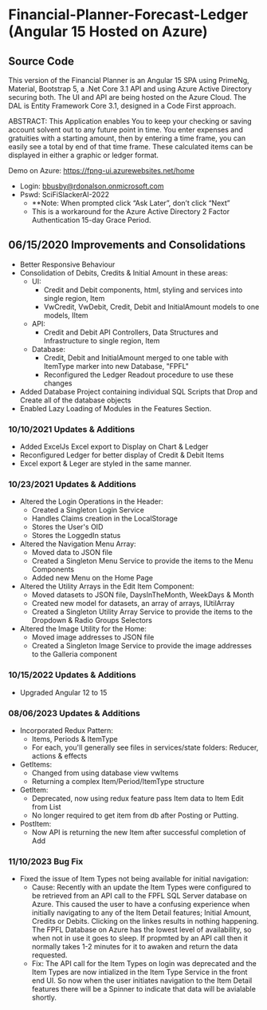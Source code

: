 # Financial-Planner-Forecast-Ledger (Angular 15 Hosted on Azure)
## Source Code

This version of the Financial Planner is an Angular 15 SPA using PrimeNg, Material, Bootstrap 5, a .Net Core 3.1 API and using Azure Active Directory securing both. 
The UI and API are being hosted on the Azure Cloud. 
The DAL is Entity Framework Core 3.1, designed in a Code First approach.

ABSTRACT: This Application enables You to keep your checking or saving account solvent out to any future point in time.  You enter expenses and gratuities with a starting amount, then by entering a time frame, you can easily see a total by end of that time frame.  These calculated items can be displayed in either a graphic or ledger format. 

Demo on Azure: https://fpng-ui.azurewebsites.net/home
  * Login: bbusby@rdonalson.onmicrosoft.com
  * Pswd: SciFiSlackerAI-2022   
    -	**Note: When prompted click “Ask Later”, don’t click “Next”
    -	This is a workaround for the Azure Active Directory 2 Factor Authentication 15-day Grace Period. 

## 06/15/2020 Improvements and Consolidations 
  * Better Responsive Behaviour
  * Consolidation of Debits, Credits & Initial Amount in these areas:
    - UI: 
      - Credit and Debit components, html, styling and services into single region, Item
      - VwCredit, VwDebit, Credit, Debit and InitialAmount models to one models, IItem
    - API:
      - Credit and Debit API Controllers, Data Structures and Infrastructure to single region, Item
    - Database:
      - Credit, Debit and InitialAmount merged to one table with ItemType marker into new Database, "FPFL"
      - Reconfigured the Ledger Readout procedure to use these changes
  * Added Database Project containing individual SQL Scripts that Drop and Create all of the database objects
  * Enabled Lazy Loading of Modules in the Features Section.

### 10/10/2021 Updates & Additions
  * Added ExcelJs Excel export to Display on Chart & Ledger
  * Reconfigured Ledger for better display of Credit & Debit Items
  * Excel export & Leger are styled in the same manner.

### 10/23/2021 Updates & Additions
  * Altered the Login Operations in the Header:
    - Created a Singleton Login Service
    - Handles Claims creation in the LocalStorage
    - Stores the User's OID 
    - Stores the LoggedIn status
  * Altered the Navigation Menu Array: 
    - Moved data to JSON file 
    - Created a Singleton Menu Service to provide the items to the Menu Components
    - Added new Menu on the Home Page
  * Altered the Utility Arrays in the Edit Item Component: 
    - Moved datasets to JSON file, DaysInTheMonth, WeekDays & Month
    - Created new model for datasets, an array of arrays, IUtilArray
    - Created a Singleton Utility Array Service to provide the items to the Dropdown & Radio Groups Selectors
  * Altered the Image Utility for the Home:
    - Moved image addresses to JSON file
    - Created a Singleton Image Service to provide the image addresses to the Galleria component  

### 10/15/2022 Updates & Additions
  * Upgraded Angular 12 to 15     

### 08/06/2023 Updates & Additions
  * Incorporated Redux Pattern:
    - Items, Periods & ItemType
    - For each, you'll generally see files in services/state folders: Reducer, actions & effects
  * GetItems:
    - Changed from using database view vwItems
    - Returning a complex Item/Period/ItemType structure
  * GetItem:
    - Deprecated, now using redux feature pass Item data to Item Edit from List
    - No longer required to get item from db after Posting or Putting.
  * PostItem: 
    - Now API is returning the new Item after successful completion of Add
### 11/10/2023 Bug Fix
  * Fixed the issue of Item Types not being available for initial navigation:
    - Cause:  Recently with an update the Item Types were configured to be retrieved from an API call to the FPFL SQL Server
      database on Azure.  This caused the user to have a confusing experience when initially navigating to any of the
      Item Detail features; Initial Amount, Credits or Debits.  Clicking on the linkes results in nothing happening.
      The FPFL Database on Azure has the lowest level of availability, so when not in use it goes to sleep.  If propmted by an
      API call then it normally takes 1-2 minutes for it to awaken and return the data requested.
    - Fix:  The API call for the Item Types on login was deprecated and the Item Types are now intialized in the Item Type Service
      in the front end UI.  So now when the user initiates navigation to the Item Detail features there will be a Spinner to
      indicate that data will be avialable shortly.
